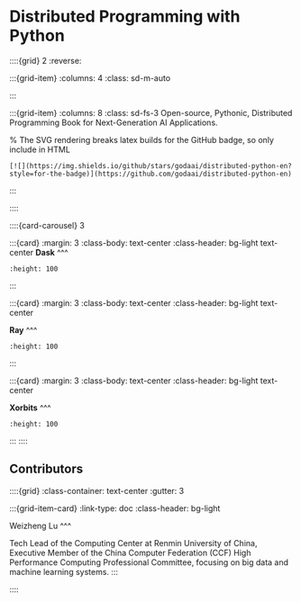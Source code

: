 # Distributed Programming with Python

::::{grid} 2
:reverse:

:::{grid-item}
:columns: 4
:class: sd-m-auto


:::

:::{grid-item}
:columns: 8
:class: sd-fs-3
Open-source, Pythonic, Distributed Programming Book for Next-Generation AI Applications.

% The SVG rendering breaks latex builds for the GitHub badge, so only include in HTML
```{only} html
[![](https://img.shields.io/github/stars/godaai/distributed-python-en?style=for-the-badge)](https://github.com/godaai/distributed-python-en)
```

:::

::::

::::{card-carousel} 3

:::{card}
:margin: 3
:class-body: text-center
:class-header: bg-light text-center
**Dask**
^^^
```{image} ./img/dask-logo.svg
:height: 100
```
:::

:::{card}
:margin: 3
:class-body: text-center
:class-header: bg-light text-center

**Ray**
^^^
```{image} ./img/ray-logo.svg
:height: 100
```
:::


:::{card}
:margin: 3
:class-body: text-center
:class-header: bg-light text-center

**Xorbits**
^^^
```{image} ./img/xorbits-logo.svg
:height: 100
```
:::
::::

## Contributors

::::{grid}
:class-container: text-center
:gutter: 3

:::{grid-item-card}
:link-type: doc
:class-header: bg-light

Weizheng Lu
^^^

Tech Lead of the Computing Center at Renmin University of China, Executive Member of the China Computer Federation (CCF) High Performance Computing Professional Committee, focusing on big data and machine learning systems.
:::

::::